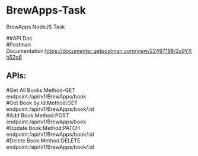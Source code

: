 # BrewApps-Task </br>
BrewApps NodeJS Task</br>


##API Doc </br>
#Postman Documentation:https://documenter.getpostman.com/view/22497198/2s9YXh52o6</br>

## APIs:</br>
#Get All Books:Method-GET</br>
  endpoint:/api/v1/BrewApps/book</br>
#Get Book by Id:Method:GET  </br>
 endpoint:/api/v1/BrewApps/book/:id</br>
#Add Book:Method:POST</br>
  endpoint:/api/v1/BrewApps/book</br>
#Update Book:Method:PATCH</br>
  endpoint:/api/v1/BrewApps/book/:id</br>
#Delete Book:Method:DELETE</br>
  endpoint:/api/v1/BrewApps/book/:id</br>

